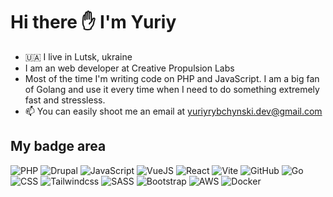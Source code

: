 # Hi there ✋ I'm Yuriy

- :ukraine: I live in Lutsk, ukraine
- I am an web developer at Creative Propulsion Labs
- Most of the time I'm writing code on PHP and JavaScript. I am a big fan of Golang and use it every time when I need to do something extremely fast and stressless. 
- 📫 You can easily shoot me an email at yuriyrybchynski.dev@gmail.com

## My badge area
![PHP](https://img.shields.io/badge/PHP-777BB4.svg?style=for-the-badge&logo=PHP&logoColor=white) ![Drupal](https://img.shields.io/badge/Drupal-0678BE.svg?style=for-the-badge&logo=Drupal&logoColor=white) ![JavaScript](https://img.shields.io/badge/JavaScript-F7DF1E.svg?style=for-the-badge&logo=JavaScript&logoColor=black) ![VueJS](https://img.shields.io/badge/Vue.js-4FC08D.svg?style=for-the-badge&logo=vuedotjs&logoColor=white) ![React](https://img.shields.io/badge/React-61DAFB.svg?style=for-the-badge&logo=React&logoColor=black) ![Vite](https://img.shields.io/badge/Vite-646CFF.svg?style=for-the-badge&logo=Vite&logoColor=white) ![GitHub](https://img.shields.io/badge/GitHub-181717.svg?style=for-the-badge&logo=GitHub&logoColor=white) ![Go](https://img.shields.io/badge/go-%2300ADD8.svg?style=for-the-badge&logo=go&logoColor=white) ![CSS](https://img.shields.io/badge/CSS3-1572B6.svg?style=for-the-badge&logo=CSS3&logoColor=white) ![Tailwindcss](https://img.shields.io/badge/Tailwind%20CSS-06B6D4.svg?style=for-the-badge&logo=Tailwind-CSS&logoColor=white) ![SASS](https://img.shields.io/badge/Sass-CC6699.svg?style=for-the-badge&logo=Sass&logoColor=white) ![Bootstrap](https://img.shields.io/badge/Bootstrap-7952B3.svg?style=for-the-badge&logo=Bootstrap&logoColor=white) ![AWS](https://img.shields.io/badge/Amazon%20AWS-232F3E.svg?style=for-the-badge&logo=Amazon-AWS&logoColor=white) ![Docker](https://img.shields.io/badge/Docker-2496ED.svg?style=for-the-badge&logo=Docker&logoColor=white) 

<!--
**rybchynski/rybchynski** is a ✨ _special_ ✨ repository because its `README.md` (this file) appears on your GitHub profile.

Here are some ideas to get you started:

- 🔭 I’m currently working on ...
- 🌱 I’m currently learning ...
- 👯 I’m looking to collaborate on ...
- 🤔 I’m looking for help with ...
- 💬 Ask me about ...
- 📫 How to reach me: ...
- 😄 Pronouns: ...
- ⚡ Fun fact: ...
-->
